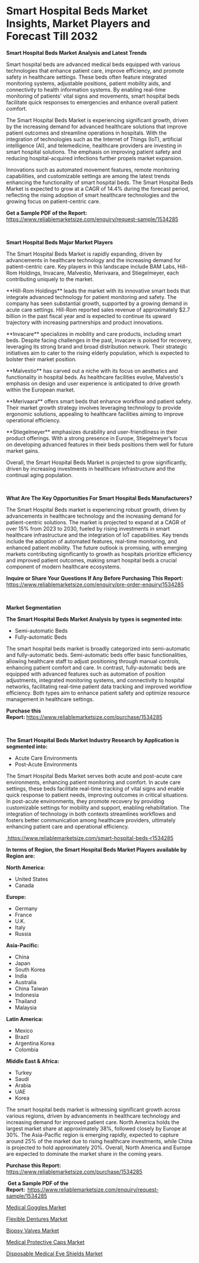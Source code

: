 <p><h1>Smart Hospital Beds Market Insights, Market Players and Forecast Till 2032</h1></p><p><strong>Smart Hospital Beds Market Analysis and Latest Trends</strong></p>
<p><p>Smart hospital beds are advanced medical beds equipped with various technologies that enhance patient care, improve efficiency, and promote safety in healthcare settings. These beds often feature integrated monitoring systems, adjustable positions, patient mobility aids, and connectivity to health information systems. By enabling real-time monitoring of patients' vital signs and movements, smart hospital beds facilitate quick responses to emergencies and enhance overall patient comfort.</p><p>The Smart Hospital Beds Market is experiencing significant growth, driven by the increasing demand for advanced healthcare solutions that improve patient outcomes and streamline operations in hospitals. With the integration of technologies such as the Internet of Things (IoT), artificial intelligence (AI), and telemedicine, healthcare providers are investing in smart hospital solutions. The emphasis on improving patient safety and reducing hospital-acquired infections further propels market expansion.</p><p>Innovations such as automated movement features, remote monitoring capabilities, and customizable settings are among the latest trends enhancing the functionality of smart hospital beds. The Smart Hospital Beds Market is expected to grow at a CAGR of 14.4% during the forecast period, reflecting the rising adoption of smart healthcare technologies and the growing focus on patient-centric care.</p></p>
<p><strong>Get a Sample PDF of the Report:&nbsp;</strong> <a href="https://www.reliablemarketsize.com/enquiry/request-sample/1534285?utm_campaign=1879&utm_medium=2&utm_source=Github&utm_content=ia&utm_term=03032025&utm_id=smart-hospital-beds">https://www.reliablemarketsize.com/enquiry/request-sample/1534285</a></p>
<p>&nbsp;</p>
<p><strong>Smart Hospital Beds Major Market Players</strong></p>
<p><p>The Smart Hospital Beds Market is rapidly expanding, driven by advancements in healthcare technology and the increasing demand for patient-centric care. Key players in this landscape include BAM Labs, Hill-Rom Holdings, Invacare, Malvestio, Merivaara, and Stiegelmeyer, each contributing uniquely to the market.</p><p>**Hill-Rom Holdings** leads the market with its innovative smart beds that integrate advanced technology for patient monitoring and safety. The company has seen substantial growth, supported by a growing demand in acute care settings. Hill-Rom reported sales revenue of approximately $2.7 billion in the past fiscal year and is expected to continue its upward trajectory with increasing partnerships and product innovations.</p><p>**Invacare** specializes in mobility and care products, including smart beds. Despite facing challenges in the past, Invacare is poised for recovery, leveraging its strong brand and broad distribution network. Their strategic initiatives aim to cater to the rising elderly population, which is expected to bolster their market position.</p><p>**Malvestio** has carved out a niche with its focus on aesthetics and functionality in hospital beds. As healthcare facilities evolve, Malvestio's emphasis on design and user experience is anticipated to drive growth within the European market.</p><p>**Merivaara** offers smart beds that enhance workflow and patient safety. Their market growth strategy involves leveraging technology to provide ergonomic solutions, appealing to healthcare facilities aiming to improve operational efficiency.</p><p>**Stiegelmeyer** emphasizes durability and user-friendliness in their product offerings. With a strong presence in Europe, Stiegelmeyer’s focus on developing advanced features in their beds positions them well for future market gains.</p><p>Overall, the Smart Hospital Beds Market is projected to grow significantly, driven by increasing investments in healthcare infrastructure and the continual aging population.</p></p>
<p>&nbsp;</p>
<p><strong>What Are The Key Opportunities For Smart Hospital Beds Manufacturers?</strong></p>
<p><p>The Smart Hospital Beds market is experiencing robust growth, driven by advancements in healthcare technology and the increasing demand for patient-centric solutions. The market is projected to expand at a CAGR of over 15% from 2023 to 2030, fueled by rising investments in smart healthcare infrastructure and the integration of IoT capabilities. Key trends include the adoption of automated features, real-time monitoring, and enhanced patient mobility. The future outlook is promising, with emerging markets contributing significantly to growth as hospitals prioritize efficiency and improved patient outcomes, making smart hospital beds a crucial component of modern healthcare ecosystems.</p></p>
<p><strong>Inquire or Share Your Questions If Any Before Purchasing This Report:</strong> <a href="https://www.reliablemarketsize.com/enquiry/pre-order-enquiry/1534285?utm_campaign=1879&utm_medium=2&utm_source=Github&utm_content=ia&utm_term=03032025&utm_id=smart-hospital-beds">https://www.reliablemarketsize.com/enquiry/pre-order-enquiry/1534285</a></p>
<p>&nbsp;</p>
<p><strong>Market Segmentation</strong></p>
<p><strong>The Smart Hospital Beds Market Analysis by types is segmented into:</strong></p>
<p><ul><li>Semi-automatic Beds</li><li>Fully-automatic Beds</li></ul></p>
<p><p>The smart hospital beds market is broadly categorized into semi-automatic and fully-automatic beds. Semi-automatic beds offer basic functionalities, allowing healthcare staff to adjust positioning through manual controls, enhancing patient comfort and care. In contrast, fully-automatic beds are equipped with advanced features such as automation of position adjustments, integrated monitoring systems, and connectivity to hospital networks, facilitating real-time patient data tracking and improved workflow efficiency. Both types aim to enhance patient safety and optimize resource management in healthcare settings.</p></p>
<p><strong>Purchase this Report:&nbsp;</strong><a href="https://www.reliablemarketsize.com/purchase/1534285?utm_campaign=1879&utm_medium=2&utm_source=Github&utm_content=ia&utm_term=03032025&utm_id=smart-hospital-beds">https://www.reliablemarketsize.com/purchase/1534285</a></p>
<p>&nbsp;</p>
<p><strong>The Smart Hospital Beds Market Industry Research by Application is segmented into:</strong></p>
<p><ul><li>Acute Care Environments</li><li>Post-Acute Environments</li></ul></p>
<p><p>The Smart Hospital Beds Market serves both acute and post-acute care environments, enhancing patient monitoring and comfort. In acute care settings, these beds facilitate real-time tracking of vital signs and enable quick response to patient needs, improving outcomes in critical situations. In post-acute environments, they promote recovery by providing customizable settings for mobility and support, enabling rehabilitation. The integration of technology in both contexts streamlines workflows and fosters better communication among healthcare providers, ultimately enhancing patient care and operational efficiency.</p></p>
<p><a href="https://www.reliablemarketsize.com/smart-hospital-beds-r1534285?utm_campaign=1879&utm_medium=2&utm_source=Github&utm_content=ia&utm_term=03032025&utm_id=smart-hospital-beds">&nbsp;https://www.reliablemarketsize.com/smart-hospital-beds-r1534285</a></p>
<p><strong>In terms of Region, the Smart Hospital Beds Market Players available by Region are:</strong></p>
<p>
    <p> <strong> North America: </strong>
        <ul>
            <li>United States</li>
            <li>Canada</li>
        </ul>
        </p> 
    <p> <strong> Europe: </strong>
        <ul>
            <li>Germany</li>
            <li>France</li>
            <li>U.K.</li>
            <li>Italy</li>
            <li>Russia</li>
        </ul>
        </p> 
    <p> <strong> Asia-Pacific: </strong>
        <ul>
            <li>China</li>
            <li>Japan</li>
            <li>South Korea</li>
            <li>India</li>
            <li>Australia</li>
            <li>China Taiwan</li>
            <li>Indonesia</li>
            <li>Thailand</li>
            <li>Malaysia</li>
        </ul>
        </p> 
    <p> <strong> Latin America: </strong>
        <ul>
            <li>Mexico</li>
            <li>Brazil</li>
            <li>Argentina Korea</li>
            <li>Colombia</li>
        </ul>
        </p> 
    <p> <strong> Middle East & Africa: </strong>
        <ul>
            <li>Turkey</li>
            <li>Saudi</li>
            <li>Arabia</li>
            <li>UAE</li>
            <li>Korea</li>
        </ul>
    </p>
    </p>
<p><p>The smart hospital beds market is witnessing significant growth across various regions, driven by advancements in healthcare technology and increasing demand for improved patient care. North America holds the largest market share at approximately 38%, followed closely by Europe at 30%. The Asia-Pacific region is emerging rapidly, expected to capture around 25% of the market due to rising healthcare investments, while China is projected to hold approximately 20%. Overall, North America and Europe are expected to dominate the market share in the coming years.</p></p>
<p><strong>Purchase this Report: </strong><a href="https://www.reliablemarketsize.com/purchase/1534285?utm_campaign=1879&utm_medium=2&utm_source=Github&utm_content=ia&utm_term=03032025&utm_id=smart-hospital-beds">https://www.reliablemarketsize.com/purchase/1534285</a></p>
<p>&nbsp;<strong>Get a Sample PDF of the Report:&nbsp;&nbsp;</strong><a href="https://www.reliablemarketsize.com/enquiry/request-sample/1534285?utm_campaign=1879&utm_medium=2&utm_source=Github&utm_content=ia&utm_term=03032025&utm_id=smart-hospital-beds">https://www.reliablemarketsize.com/enquiry/request-sample/1534285</a></p>
<p><strong></strong></p>
<p><p><a href="https://github.com/paullsiskec4/Market-Research-Report-List-1/blob/main/medical-goggles-market.md?utm_campaign=1879&utm_medium=2&utm_source=Github&utm_content=ia&utm_term=03032025&utm_id=smart-hospital-beds">Medical Goggles Market</a></p><p><a href="https://github.com/sgroitrieu7f/Market-Research-Report-List-1/blob/main/flexible-dentures-market.md?utm_campaign=1879&utm_medium=2&utm_source=Github&utm_content=ia&utm_term=03032025&utm_id=smart-hospital-beds">Flexible Dentures Market</a></p><p><a href="https://github.com/roehrtizonov/Market-Research-Report-List-1/blob/main/biopsy-valves-market.md?utm_campaign=1879&utm_medium=2&utm_source=Github&utm_content=ia&utm_term=03032025&utm_id=smart-hospital-beds">Biopsy Valves Market</a></p><p><a href="https://github.com/Chiragrp22/Market-Research-Report-List-7/blob/main/medical-protective-caps-market.md?utm_campaign=1879&utm_medium=2&utm_source=Github&utm_content=ia&utm_term=03032025&utm_id=smart-hospital-beds">Medical Protective Caps Market</a></p><p><a href="https://github.com/altafvaraswj/Market-Research-Report-List-1/blob/main/disposable-medical-eye-shields-market.md?utm_campaign=1879&utm_medium=2&utm_source=Github&utm_content=ia&utm_term=03032025&utm_id=smart-hospital-beds">Disposable Medical Eye Shields Market</a></p></p>